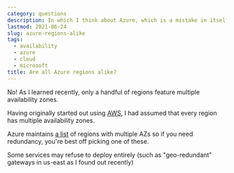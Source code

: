 ```yaml
---
category: questions
description: In which I think about Azure, which is a mistake in itself
lastmod: 2021-06-24
slug: azure-regions-alike
tags:
  - availability
  - azure
  - cloud
  - microsoft
title: Are all Azure regions alike?
---
```

No! As I learned recently, only a handful of regions feature multiple availability zones.

Having originally started out using [AWS](https://aws.amazon.com), I had assumed that every region has multiple availability zones.

Azure maintains [a list](https://docs.microsoft.com/en-us/azure/availability-zones/az-region#azure-regions-with-availability-zones) of regions with multiple AZs so if you need redundancy, you're best off picking one of these.

Some services may refuse to deploy entirely (such as "geo-redundant" gateways in us-east as I found out recently)
